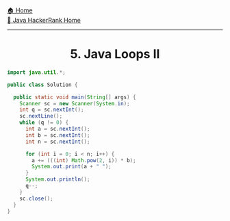 [🏠 Home](../../../../README.md) <br/>
[🍵 Java HackerRank Home](../Java-HackerRank.md)

<hr/>

<h1 style="text-align: center">5. Java Loops II</h1>

```java
import java.util.*;

public class Solution {

  public static void main(String[] args) {
    Scanner sc = new Scanner(System.in);
    int q = sc.nextInt();
    sc.nextLine();
    while (q != 0) {
      int a = sc.nextInt();
      int b = sc.nextInt();
      int n = sc.nextInt();

      for (int i = 0; i < n; i++) {
        a += (((int) Math.pow(2, i)) * b);
        System.out.print(a + " ");
      }
      System.out.println();
      q--;
    }
    sc.close();
  }
}
```